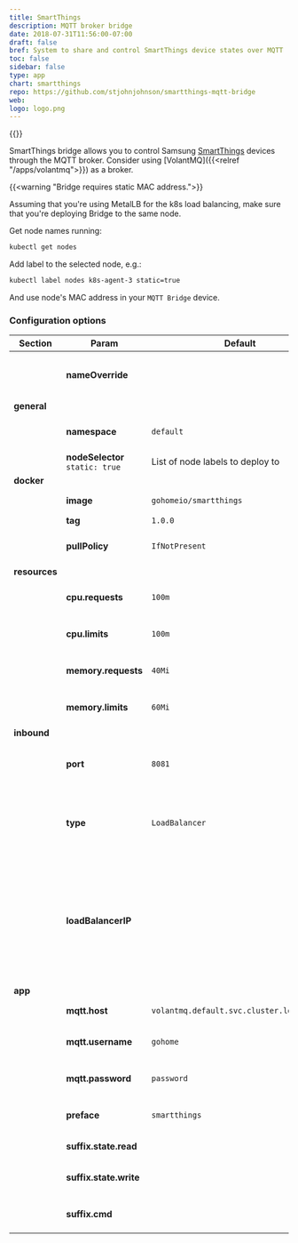 ```yaml
---
title: SmartThings
description: MQTT broker bridge
date: 2018-07-31T11:56:00-07:00
draft: false
bref: System to share and control SmartThings device states over MQTT
toc: false
sidebar: false
type: app
chart: smartthings 
repo: https://github.com/stjohnjohnson/smartthings-mqtt-bridge
web:
logo: logo.png
---
```

{{<app>}}

SmartThings bridge allows you to control Samsung [SmartThings](https://www.smartthings.com) devices through the MQTT broker. Consider using [VolantMQ]({{<relref "/apps/volantmq">}}) as a broker. 

{{<warning "Bridge requires static MAC address.">}}

Assuming that you're using MetalLB for the k8s load balancing, make sure that you're deploying Bridge to the same node. 

Get node names running: 
```bash
kubectl get nodes
```

Add label to the selected node, e.g.: 
```bash
kubectl label nodes k8s-agent-3 static=true
```

And use node's MAC address in your `MQTT Bridge` device.

### Configuration options

| Section | Param | Default | Description |
|---------|-------|---------|-------------|
|| **nameOverride** || Use this to override name of the chart |
| **general** |
|| **namespace** | `default` | Namespace to install app into |
|| **nodeSelector** `static: true` | List of node labels to deploy to |
| **docker** |
|| **image** | `gohomeio/smartthings` | Image name | 
|| **tag** | `1.0.0` | Image tag | 
|| **pullPolicy** | `IfNotPresent` | When to pull an image |
| **resources** | 
|| **cpu.requests** | `100m` | CPU request for the bridge | 
|| **cpu.limits** | `100m` | CPU limit for the bridge | 
|| **memory.requests** | `40Mi` | Memory request for the bridge | 
|| **memory.limits** | `60Mi` | Memory limit for the bridge | 
| **inbound** |
|| **port** | `8081` | Bridge port, exposed through service | 
|| **type** | `LoadBalancer` | Type of exposed service. Defaults to load balancer |
|| **loadBalancerIP** || Static IP to use for the service. Might be useful since you need to lock this address in the Smart Things IDE |
| **app** |
|| **mqtt.host** | `volantmq.default.svc.cluster.local:1883` | MQTT broker host | 
|| **mqtt.username** | `gohome` | MQTT broker username |
|| **mqtt.password** | `password` | MQTT broker password |
|| **preface** | `smartthings` | MQTT topics preface |
|| **suffix.state.read** || MQTT state topic suffix |
|| **suffix.state.write** || MQTT set state topic suffix |
|| **suffix.cmd** || MQTT command topic suffix |
